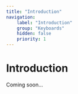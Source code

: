 ```yaml
---
title: "Introduction"
navigation:
    label: "Introduction"
    group: "Keyboards"
    hidden: false
    priority: 1
---
```

# Introduction
Coming soon...
